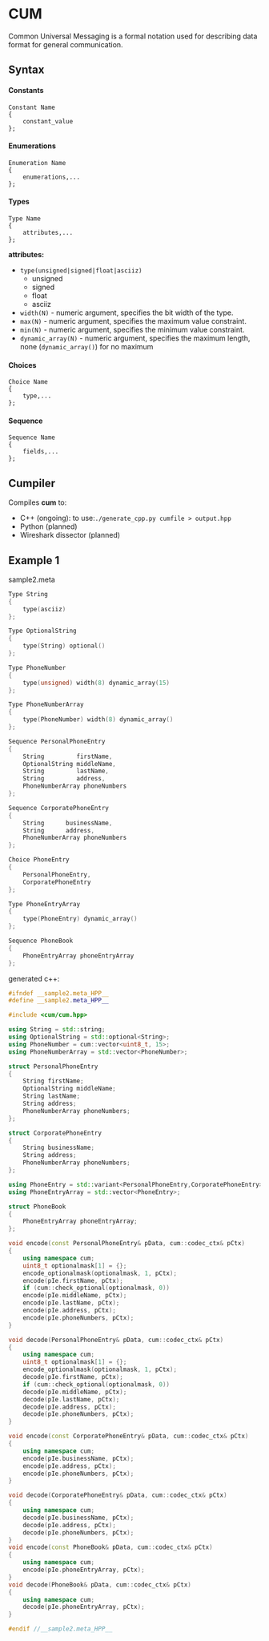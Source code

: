 # CUM
Common Universal Messaging is a formal notation used for describing data format for general communication.

## Syntax
#### Constants
```
Constant Name
{
    constant_value
};
```
#### Enumerations
```
Enumeration Name
{
    enumerations,...
};
```
#### Types
```
Type Name
{
    attributes,...
};
```
**attributes:**
* `type(unsigned|signed|float|asciiz)`
  * unsigned
  * signed
  * float
  * asciiz
* `width(N)` - numeric argument, specifies the bit width of the type.
* `max(N)` - numeric argument, specifies the maximum value constraint.
* `min(N)` - numeric argument, specifies the minimum value constraint.
* `dynamic_array(N)` - numeric argument, specifies the maximum length, none (`dynamic_array()`) for no maximum
#### Choices
```
Choice Name
{
    type,...
};
```
#### Sequence
```
Sequence Name
{
    fields,...
};
```

## Cumpiler
Compiles **cum** to:
* C++ (ongoing): to use:`./generate_cpp.py cumfile > output.hpp`
* Python (planned) <br/>
* Wireshark dissector (planned) <br/>

## Example 1
sample2.meta
```cpp
Type String
{
    type(asciiz)
};

Type OptionalString
{
    type(String) optional()
};

Type PhoneNumber
{
    type(unsigned) width(8) dynamic_array(15)
};

Type PhoneNumberArray
{
    type(PhoneNumber) width(8) dynamic_array()
};

Sequence PersonalPhoneEntry
{
    String         firstName,
    OptionalString middleName,
    String         lastName,
    String         address,
    PhoneNumberArray phoneNumbers
};

Sequence CorporatePhoneEntry
{
    String      businessName,
    String      address,
    PhoneNumberArray phoneNumbers
};

Choice PhoneEntry
{
    PersonalPhoneEntry,
    CorporatePhoneEntry
};

Type PhoneEntryArray
{
    type(PhoneEntry) dynamic_array()
};

Sequence PhoneBook
{
    PhoneEntryArray phoneEntryArray
};

```

generated c++:
```cpp
#ifndef __sample2.meta_HPP__
#define __sample2.meta_HPP__

#include <cum/cum.hpp>

using String = std::string;
using OptionalString = std::optional<String>;
using PhoneNumber = cum::vector<uint8_t, 15>;
using PhoneNumberArray = std::vector<PhoneNumber>;

struct PersonalPhoneEntry
{
    String firstName;
    OptionalString middleName;
    String lastName;
    String address;
    PhoneNumberArray phoneNumbers;
};

struct CorporatePhoneEntry
{
    String businessName;
    String address;
    PhoneNumberArray phoneNumbers;
};

using PhoneEntry = std::variant<PersonalPhoneEntry,CorporatePhoneEntry>;
using PhoneEntryArray = std::vector<PhoneEntry>;

struct PhoneBook
{
    PhoneEntryArray phoneEntryArray;
};

void encode(const PersonalPhoneEntry& pData, cum::codec_ctx& pCtx)
{
    using namespace cum;
    uint8_t optionalmask[1] = {};
    encode_optionalmask(optionalmask, 1, pCtx);
    encode(pIe.firstName, pCtx);
    if (cum::check_optional(optionalmask, 0))
    encode(pIe.middleName, pCtx);
    encode(pIe.lastName, pCtx);
    encode(pIe.address, pCtx);
    encode(pIe.phoneNumbers, pCtx);
}

void decode(PersonalPhoneEntry& pData, cum::codec_ctx& pCtx)
{
    using namespace cum;
    uint8_t optionalmask[1] = {};
    encode_optionalmask(optionalmask, 1, pCtx);
    decode(pIe.firstName, pCtx);
    if (cum::check_optional(optionalmask, 0))
    decode(pIe.middleName, pCtx);
    decode(pIe.lastName, pCtx);
    decode(pIe.address, pCtx);
    decode(pIe.phoneNumbers, pCtx);
}

void encode(const CorporatePhoneEntry& pData, cum::codec_ctx& pCtx)
{
    using namespace cum;
    encode(pIe.businessName, pCtx);
    encode(pIe.address, pCtx);
    encode(pIe.phoneNumbers, pCtx);
}

void decode(CorporatePhoneEntry& pData, cum::codec_ctx& pCtx)
{
    using namespace cum;
    decode(pIe.businessName, pCtx);
    decode(pIe.address, pCtx);
    decode(pIe.phoneNumbers, pCtx);
}
void encode(const PhoneBook& pData, cum::codec_ctx& pCtx)
{
    using namespace cum;
    encode(pIe.phoneEntryArray, pCtx);
}
void decode(PhoneBook& pData, cum::codec_ctx& pCtx)
{
    using namespace cum;
    decode(pIe.phoneEntryArray, pCtx);
}

#endif //__sample2.meta_HPP__
```
